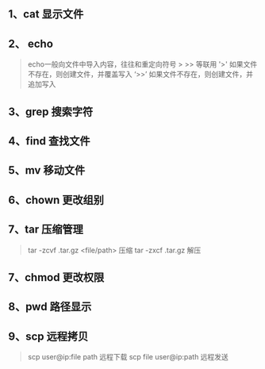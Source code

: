 
## 1、cat 显示文件



## 2、 echo 
>echo一般向文件中导入内容，往往和重定向符号 >   >> 等联用
> '>'    如果文件不存在，则创建文件，并覆盖写入
> ‘>>’ 如果文件不存在，则创建文件，并追加写入


## 3、grep 搜索字符



## 4、find 查找文件



## 5、mv 移动文件


## 6、chown 更改组别

## 7、tar 压缩管理
> tar -zcvf <name>.tar.gz <file/path>  压缩
>  tar -zxcf <name>.tar.gz 解压

## 7、chmod 更改权限


## 8、pwd 路径显示

## 9、scp 远程拷贝
> scp user@ip:file path 远程下载
> scp file user@ip:path 远程发送

